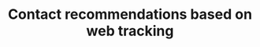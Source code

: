 ---
title: Contact recommendations based on web tracking
excerpt: >-
  The method returns recommendations for a contact based on the web
  tracking.<br/><b>NOTE:</b> Version 2 API methods do not require escaping in
  nested JSON.
api:
  file: yespoio.json
  operationId: contactRecoms
deprecated: false
hidden: false
metadata:
  title: ''
  description: ''
  robots: index
next:
  description: ''
---